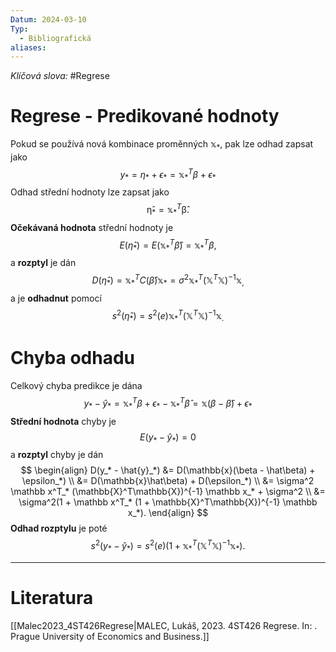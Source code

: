 ```yaml
---
Datum: 2024-03-10
Typ:
  - Bibliografická
aliases:
---
```

*Klíčová slova:* #Regrese
# Regrese - Predikované hodnoty
Pokud se používá nová kombinace proměnných $\mathbb{x}_*$, pak lze odhad zapsat jako
$$
y_* = \eta_* + \epsilon_* = \mathbb{x}_*^T\beta + \epsilon_*
$$
Odhad střední hodnoty lze zapsat jako
$$
\mathbb{\hat\eta}_*= \mathbb{x}_*^T\mathbb{\hat\beta}.
$$
**Očekávaná hodnota** střední hodnoty je
$$
E(\hat\eta_*) = E(\mathbb{x}_*^T\hat\beta) = \mathbb{x}_*^T\beta,
$$
a **rozptyl** je dán
$$
D(\hat\eta_*) = \mathbb x^T_* C(\hat\beta) \mathbb x_*
= \sigma^2 \mathbb x^T_* (\mathbb{X}^T\mathbb{X})^{-1} \mathbb x_,
$$
a je **odhadnut** pomocí
$$
s^2(\hat\eta_*) =  s^2(e) \mathbb x^T_* (\mathbb{X}^T\mathbb{X})^{-1} \mathbb x_.
$$
# Chyba odhadu
Celkový chyba predikce je dána
$$
y_* - \hat{y}_* = \mathbb{x}_*^T\beta + \epsilon_* - \mathbb{x}_*^T\hat\beta =
\mathbb{x}(\beta - \hat\beta) + \epsilon_*
$$
**Střední hodnota** chyby je
$$
E(y_* - \hat{y}_*) = 0
$$
a **rozptyl** chyby je dán
$$
\begin{align}
D(y_* - \hat{y}_*) &= D(\mathbb{x}(\beta - \hat\beta) + \epsilon_*) \\
&= D(\mathbb{x}\hat\beta) + D(\epsilon_*) \\
&= \sigma^2 \mathbb x^T_* (\mathbb{X}^T\mathbb{X})^{-1} \mathbb x_* + \sigma^2 \\
&= \sigma^2(1 + \mathbb x^T_* (1 + \mathbb{X}^T\mathbb{X})^{-1} \mathbb x_*).
\end{align}
$$
**Odhad rozptylu** je poté
$$
s^2(y_* - \hat{y}_*) = s^2(e) (1 + \mathbb x^T_* (\mathbb{X}^T\mathbb{X})^{-1} \mathbb x_*).
$$
- - -
# Literatura
[[Malec2023_4ST426Regrese|MALEC, Lukáš, 2023. 4ST426 Regrese. In: . Prague University of Economics and Business.]]